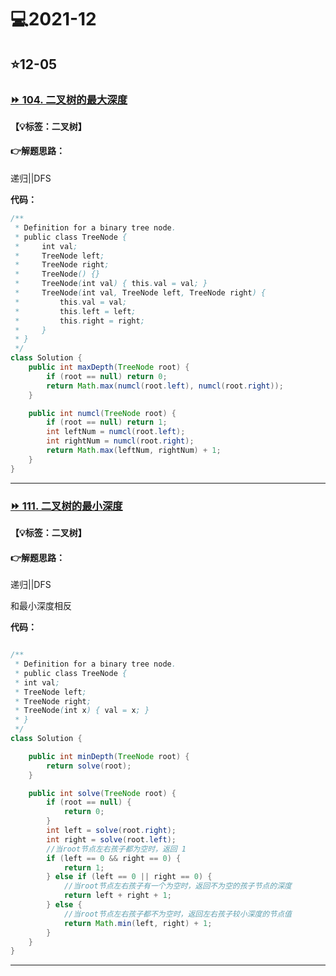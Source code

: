 # 💻2021-12

## ⭐12-05

### [⏩ 104. 二叉树的最大深度](https://leetcode-cn.com/problems/maximum-depth-of-binary-tree/)

**【💡标签：二叉树】**

#### 👉解题思路：

递归||DFS

**代码：**

```java
/**
 * Definition for a binary tree node.
 * public class TreeNode {
 *     int val;
 *     TreeNode left;
 *     TreeNode right;
 *     TreeNode() {}
 *     TreeNode(int val) { this.val = val; }
 *     TreeNode(int val, TreeNode left, TreeNode right) {
 *         this.val = val;
 *         this.left = left;
 *         this.right = right;
 *     }
 * }
 */
class Solution {
    public int maxDepth(TreeNode root) {
        if (root == null) return 0;
        return Math.max(numcl(root.left), numcl(root.right));
    }

    public int numcl(TreeNode root) {
        if (root == null) return 1;
        int leftNum = numcl(root.left);
        int rightNum = numcl(root.right);
        return Math.max(leftNum, rightNum) + 1;
    }
}
```

***

### [⏩ 111. 二叉树的最小深度](https://leetcode-cn.com/problems/minimum-depth-of-binary-tree/)

**【💡标签：二叉树】**

#### 👉解题思路：

递归||DFS

和最小深度相反

**代码：**

```java

/**
 * Definition for a binary tree node.
 * public class TreeNode {
 * int val;
 * TreeNode left;
 * TreeNode right;
 * TreeNode(int x) { val = x; }
 * }
 */
class Solution {

    public int minDepth(TreeNode root) {
        return solve(root);
    }

    public int solve(TreeNode root) {
        if (root == null) {
            return 0;
        }
        int left = solve(root.right);
        int right = solve(root.left);
        //当root节点左右孩子都为空时，返回 1
        if (left == 0 && right == 0) {
            return 1;
        } else if (left == 0 || right == 0) {
            //当root节点左右孩子有一个为空时，返回不为空的孩子节点的深度
            return left + right + 1;
        } else {
            //当root节点左右孩子都不为空时，返回左右孩子较小深度的节点值
            return Math.min(left, right) + 1;
        }
    }
}

```

***





